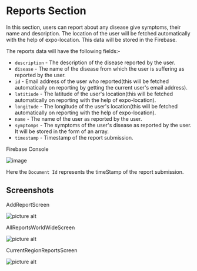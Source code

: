 # Reports Section  
  
In this section, users can report about any disease give symptoms, their name and description. The location of the user will be fetched automatically with the help of expo-location. This data will be stored in the Firebase.  
  
The reports data will have the following fields:-  
- ```description``` - The description of the disease reported by the user.
- ```disease``` - The name of the disease from which the user is suffering as reported by the user.
- ```id``` - Email address of the user who reported(this will be fetched automatically on reporting by getting the current user's email address).
- ```latitiude``` - The latitude of the user's location(this will be fetched automatically on reporting with the help of expo-location).
- ```longitude``` - The longitude of the user's location(this will be fetched automatically on reporting with the help of expo-location).
- ```name``` - The name of the user as reported by the user.
- ```symptomps``` - The symptoms of the user's disease as reported by the user. It will be stored in the form of an array.
- ```timestamp``` - Timestamp of the report submission.  
  
Firebase Console  
  
![image](https://user-images.githubusercontent.com/43493203/77399800-29cac080-6dd0-11ea-9c6b-d186a9711c68.png)  
  
Here the ```Document Id``` represents the timeStamp of the report submission.
  
## Screenshots  
  
AddReportScreen  

![picture alt](https://user-images.githubusercontent.com/43493203/77399749-0ef84c00-6dd0-11ea-8dbd-6080a0d1aca3.png "Title is optional")  
  
AllReportsWorldWideScreen  

![picture alt](https://user-images.githubusercontent.com/43493203/77955382-b7853f00-72ed-11ea-9e6b-1fb60bf6559d.png "Title is optional")

CurrentRegionReportsScreen  

![picture alt](https://user-images.githubusercontent.com/43493203/77959262-eb636300-72f3-11ea-892b-9ce81b2be216.png "Title is optional")

